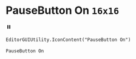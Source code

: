 # PauseButton On `16x16`
<img src="/img/PauseButton%20On.png" width=16 height=16>

``` CSharp
EditorGUIUtility.IconContent("PauseButton On")
```
```
PauseButton On
```
